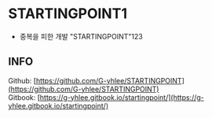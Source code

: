 # STARTINGPOINT1

* 중복을 피한 개발 "STARTINGPOINT"123

## INFO

Github: [https://github.com/G-yhlee/STARTINGPOINT](https://github.com/G-yhlee/STARTINGPOINT)  
Gitbook: [https://g-yhlee.gitbook.io/startingpoint/](https://g-yhlee.gitbook.io/startingpoint/)
